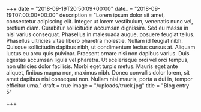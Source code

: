 +++
date = "2018-09-19T20:50:09+00:00"
date_ = "2018-09-19T07:00:00+00:00"
description = "Lorem ipsum dolor sit amet, consectetur adipiscing elit. Integer ut lorem vestibulum, venenatis nunc vel, pretium diam. Curabitur sollicitudin accumsan dignissim. Sed eu massa in nisi varius consequat. Phasellus in malesuada augue, posuere feugiat tellus. Phasellus ultricies vitae libero pharetra molestie. Nullam id feugiat nibh. Quisque sollicitudin dapibus nibh, ut condimentum lectus cursus at. Aliquam luctus eu arcu quis pulvinar. Praesent ornare nisi non dapibus varius. Duis egestas accumsan ligula vel pharetra. Ut scelerisque orci vel orci tempus, non ultricies dolor facilisis. Morbi eget turpis metus. Mauris eget ante aliquet, finibus magna non, maximus nibh. Donec convallis dolor lorem, sit amet dapibus nisi consequat non. Nullam nisi mauris, porta a dui in, tempor efficitur urna."
draft = true
image = "/uploads/truck.jpg"
title = "Blog entry 5"

+++
